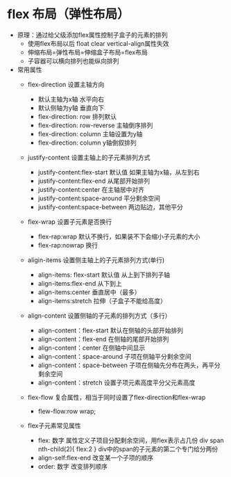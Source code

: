# flex 布局（弹性布局）
 - 原理：通过给父级添加flex属性控制子盒子的元素的排列
    - 使用flex布局以后 float clear vertical-align属性失效
    - 伸缩布局=弹性布局=伸缩盒子布局=flex布局
    - 子容器可以横向排列也能纵向排列
 - 常用属性
    - flex-direction 设置主轴方向
        - 默认主轴为x轴 水平向右
        - 默认侧轴为y轴 垂直向下
        - flex-direction: row 排列默认
        - flex-direction: row-reverse 主轴倒序排列
        - flex-direction: column 主轴设置为y轴
        - flex-direction: column y轴倒叙排列
    - justify-content 设置主轴上的子元素排列方式
        - justify-content:flex-start  默认值 如果主轴为x轴，从左到右
        - justify-content:flex-end 从尾部开始排列
        - justify-content:center 在主轴居中对齐
        - justify-content:space-around 平分剩余空间
        - justify-content:space-between 两边贴边，其他平分

    - flex-wrap 设置子元素是否换行
        - flex-rap:wrap 默认不换行，如果装不下会缩小子元素的大小
        - flex-rap:nowrap  换行 
    - aligin-items 设置侧主轴上的子元素排列方式(单行)
        - align-items: flex-start 默认值 从上到下排列子轴
        - align-items:flex-end 从下到上
        - align-items:center 垂直居中（最多）
        - align-items:stretch 拉伸（子盒子不能给高度）
    - align-content 设置侧轴的子元素的排列方式（多行）
        - align-content：flex-start 默认在侧轴的头部开始排列
        - align-content：flex-end 在侧轴的尾部开始排列
        - align-content：center 在侧轴中间显示
        - align-content：space-around 子项在侧轴平分剩余空间
        - align-content：space-between 子项在侧轴先分布在两头，再平分剩余空间
        - align-content：stretch 设置子项元素高度平分父元素高度
    
    - flex-flow 复合属性，相当于同时设置了flex-direction和flex-wrap
        - flew-flow:row wrap;
    - flex子元素常见属性
        - flex: 数字  属性定义子项目分配剩余空间，用flex表示占几份
            div span nth-child(2){
                flex:2
            }
            div中的span的子元素的第二个专门给分两份
        - align-self:flex-end 改变某一个子项的顺序
        - order: 数字   改变排列顺序
